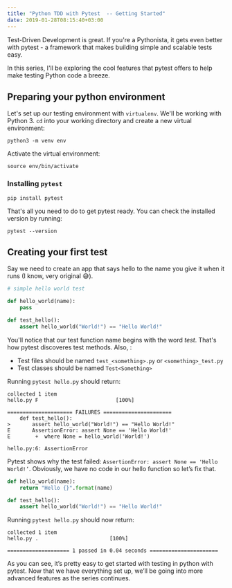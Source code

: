 ```yaml
---
title: "Python TDD with Pytest  -- Getting Started"
date: 2019-01-28T08:15:40+03:00
---
```


Test-Driven Development is great. If you're a Pythonista, it gets even better with pytest - a framework that makes building simple and scalable tests easy.

In this series, I'll be exploring the cool features that pytest offers to help make testing Python code a breeze.

## Preparing your python environment

Let's set up our testing environment with `virtualenv`. We'll be working with Python 3. `cd` into your working directory and create a new virtual environment:

```shell
python3 -m venv env
```

Activate the virtual environment:

```shell
source env/bin/activate
```

### Installing `pytest`

```shell
pip install pytest
```

That's all you need to do to get pytest ready. You can check the installed version by running:

```shell
pytest --version
```

## Creating your first test

Say we need to create an app that says hello to the name you give it when it runs (I know, very original 😅).

```python
# simple hello world test

def hello_world(name):
    pass

def test_hello():
    assert hello_world("World!") == "Hello World!"
```

You'll notice that our test function name begins with the word _test_. That's how pytest discoveres test methods. Also, :

- Test files should be named `test_<something>.py` or `<something>_test.py`
- Test classes should be named `Test<Something>`

Running `pytest hello.py` should return:

```shell
collected 1 item
hello.py F                         [100%]

===================== FAILURES ======================
    def test_hello():
>       assert hello_world("World!") == "Hello World!"
E       AssertionError: assert None == 'Hello World!'
E        +  where None = hello_world('World!')

hello.py:6: AssertionError
```

Pytest shows why the test failed: `AssertionError: assert None == 'Hello World!’`. Obviously, we have no code in our hello function so let’s fix that.

```python
def hello_world(name):
    return "Hello {}".format(name)

def test_hello():
    assert hello_world("World!") == "Hello World!"
```

Running `pytest hello.py` should now return:

```shell
collected 1 item
hello.py .                       [100%]

==================== 1 passed in 0.04 seconds ======================
```

As you can see, it’s pretty easy to get started with testing in python with pytest. Now that we have everything set up, we’ll be going into more advanced features as the series continues.
